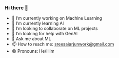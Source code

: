 ### Hi there 👋

<!--
**SREESAIARJUN/SREESAIARJUN** is a ✨ _special_ ✨ repository because its `README.md` (this file) appears on your GitHub profile.

Here are some ideas to get you started:
-->
- 🔭 I’m currently working on Machine Learning
- 🌱 I’m currently learning AI
- 👯 I’m looking to collaborate on ML projects
- 🤔 I’m looking for help with GenAI
- 💬 Ask me about ML
- 📫 How to reach me: sreesaiarjunwork@gmail.com
- 😄 Pronouns: He/Him
